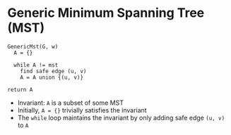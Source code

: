 # Generic Minimum Spanning Tree (MST)

```
GenericMst(G, w)
  A = {}
  
  while A != mst
    find safe edge (u, v)
    A = A union {(u, v)}
    
return A
```

- Invariant: `A` is a subset of some MST
- Initially, `A = {}` trivially satisfies the invariant
- The `while` loop maintains the invariant by only adding safe edge `(u, v)` to `A`
